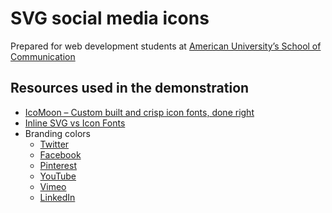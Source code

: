 # SVG social media icons
Prepared for web development students at [American University’s School of Communication][1]

## Resources used in the demonstration
- [IcoMoon – Custom built and crisp icon fonts, done right][2]
- [Inline SVG vs Icon Fonts][3]
- Branding colors
	- [Twitter][5]
	- [Facebook][6]
	- [Pinterest][7]
	- [YouTube][8]
	- [Vimeo][9]
	- [LinkedIn][10]

[1]:	http://www.american.edu/soc/
[2]:	https://icomoon.io
[3]:	https://css-tricks.com/icon-fonts-vs-svg/
[5]:	https://about.twitter.com/press/brand-assets
[6]:	https://www.facebookbrand.com
[7]:	https://business.pinterest.com/en/brand-guideline
[8]:	http://youtube.com/yt/brand/color.html
[9]:	https://vimeo.com/about/brand_guidelines
[10]:	https://brand.linkedin.com/visual-identity/color-palettes